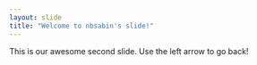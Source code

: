 ```yaml
---
layout: slide
title: "Welcome to nbsabin's slide!"
---
```

This is our awesome second slide.
Use the left arrow to go back!

